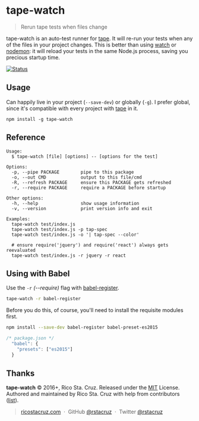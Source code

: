 # tape-watch

> Rerun tape tests when files change

tape-watch is an auto-test runner for [tape]. It will re-run your tests when any of the files in your project changes. This is better than using [watch][] or [nodemon][]: it will reload your tests in the same Node.js process, saving you precious startup time.

[![Status](https://travis-ci.org/rstacruz/tape-watch.svg?branch=master)](https://travis-ci.org/rstacruz/tape-watch "See test builds")

[nodemon]: https://www.npmjs.com/package/nodemon
[watch]: https://www.npmjs.com/package/watch

## Usage

Can happily live in your project (`--save-dev`) or globally (`-g`). I prefer global, since it's compatible with every project with [tape][] in it.

```
npm install -g tape-watch
```

[tape]: https://github.com/substack/tape

## Reference

```
Usage:
  $ tape-watch [file] [options] -- [options for the test]

Options:
  -p, --pipe PACKAGE        pipe to this package
  -o, --out CMD             output to this file/cmd
  -R, --refresh PACKAGE     ensure this PACKAGE gets refreshed
  -r, --require PACKAGE     require a PACKAGE before startup

Other options:
  -h, --help                show usage information
  -v, --version             print version info and exit

Examples:
  tape-watch test/index.js
  tape-watch test/index.js -p tap-spec
  tape-watch test/index.js -o '| tap-spec --color'

  # ensure require('jquery') and require('react') always gets reevaluated
  tape-watch test/index.js -r jquery -r react
```

## Using with Babel

Use the `-r` *(--require)* flag with [babel-register](https://www.npmjs.com/package/babel-register).

```sh
tape-watch -r babel-register
```

Before you do this, of course, you'll need to install the requisite modules first.

```sh
npm install --save-dev babel-register babel-preset-es2015
```

```js
/* package.json */
  "babel": {
    "presets": ["es2015"]
  }
```

## Thanks

**tape-watch** © 2016+, Rico Sta. Cruz. Released under the [MIT] License.<br>
Authored and maintained by Rico Sta. Cruz with help from contributors ([list][contributors]).

> [ricostacruz.com](http://ricostacruz.com) &nbsp;&middot;&nbsp;
> GitHub [@rstacruz](https://github.com/rstacruz) &nbsp;&middot;&nbsp;
> Twitter [@rstacruz](https://twitter.com/rstacruz)

[MIT]: http://mit-license.org/
[contributors]: http://github.com/rstacruz/tape-watch/contributors
